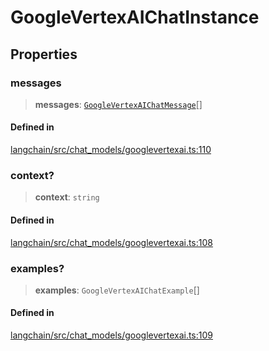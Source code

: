 GoogleVertexAIChatInstance
==========================

Properties[](#properties "Direct link to Properties")
------------------------------------------------------

### messages[](#messages "Direct link to messages")

> **messages**: [`GoogleVertexAIChatMessage`](/docs/api/chat_models_googlevertexai/classes/GoogleVertexAIChatMessage)\[\]

#### Defined in[](#defined-in "Direct link to Defined in")

[langchain/src/chat\_models/googlevertexai.ts:110](https://github.com/hwchase17/langchainjs/blob/1c1274d/langchain/src/chat_models/googlevertexai.ts#L110)

### context?[](#context "Direct link to context?")

> **context**: `string`

#### Defined in[](#defined-in-1 "Direct link to Defined in")

[langchain/src/chat\_models/googlevertexai.ts:108](https://github.com/hwchase17/langchainjs/blob/1c1274d/langchain/src/chat_models/googlevertexai.ts#L108)

### examples?[](#examples "Direct link to examples?")

> **examples**: `GoogleVertexAIChatExample`\[\]

#### Defined in[](#defined-in-2 "Direct link to Defined in")

[langchain/src/chat\_models/googlevertexai.ts:109](https://github.com/hwchase17/langchainjs/blob/1c1274d/langchain/src/chat_models/googlevertexai.ts#L109)